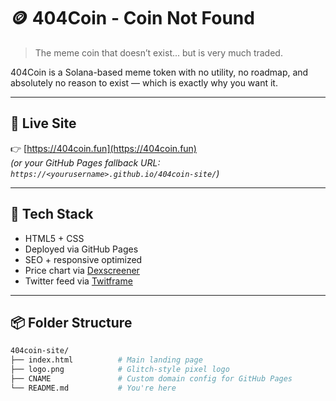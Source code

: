 # 🪙 404Coin - Coin Not Found

> The meme coin that doesn’t exist... but is very much traded.

404Coin is a Solana-based meme token with no utility, no roadmap, and absolutely no reason to exist — which is exactly why you want it.

---

## 🚀 Live Site

👉 [https://404coin.fun](https://404coin.fun)  
*(or your GitHub Pages fallback URL: `https://<yourusername>.github.io/404coin-site/`)*

---

## 🔧 Tech Stack

- HTML5 + CSS
- Deployed via GitHub Pages
- SEO + responsive optimized
- Price chart via [Dexscreener](https://dexscreener.com)
- Twitter feed via [Twitframe](https://twitframe.com)

---

## 📦 Folder Structure

```bash
404coin-site/
├── index.html          # Main landing page
├── logo.png            # Glitch-style pixel logo
├── CNAME               # Custom domain config for GitHub Pages
└── README.md           # You're here
